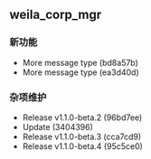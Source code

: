 ## weila_corp_mgr

### 新功能

- More message type (bd8a57b)
- More message type (ea3d40d)

### 杂项维护

- Release v1.1.0-beta.2 (96bd7ee)
- Update (3404396)
- Release v1.1.0-beta.3 (cca7cd9)
- Release v1.1.0-beta.4 (95c5ce0)